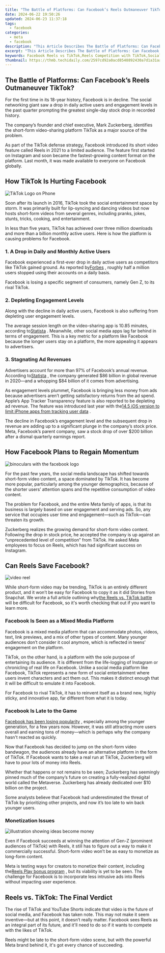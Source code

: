 ```yaml
---
title: "The Battle of Platforms: Can Facebook’s Reels Outmaneuver TikTok?"
date: 2024-06-22 19:50:26
updated: 2024-06-23 11:37:18
tags:
  - facebook
categories:
  - meta
  - facebook
description: "This Article Describes The Battle of Platforms: Can Facebook’s Reels Outmaneuver TikTok?"
excerpt: "This Article Describes The Battle of Platforms: Can Facebook’s Reels Outmaneuver TikTok?"
keywords: Facebook Reels vs TikTok,Reels Competition with TikTok,Social Media Platform Battle,TikTok Versus Facebook,Video Sharing Clash,Reel Dominance Challenge,Digital Content Showdown
thumbnail: https://thmb.techidaily.com/2597cd92a0acd8548892430a7d1a31aad74db81001d653dab278938ebfa823a1.jpg
---
```


## The Battle of Platforms: Can Facebook’s Reels Outmaneuver TikTok?

 For the first time in its 18-year history, Facebook is in decline. The social networking giant saw a drop in daily active users and engagement levels in the past quarter prompting the greatest single-day stock drop in recorded history.

 The company’s founder and chief executive, Mark Zuckerberg, identifies the short-form video-sharing platform TikTok as a major source of the problem.

 As part of the TikTok defense strategy, Facebook introduced its short video feature called Reels in 2021 to a limited audience. The feature first started on Instagram and soon became the fastest-growing content format on the platform. Last month, it was made available to everyone on Facebook globally.

## How TikTok Is Hurting Facebook

![TikTok Logo on Phone](https://static1.makeuseofimages.com/wordpress/wp-content/uploads/2022/03/Tiktok-logo.jpg)

 Soon after its launch in 2016, TikTok took the social entertainment space by storm. It was primarily built for lip-syncing and dancing videos but now hosts short-form videos from several genres, including pranks, jokes, stunts, tricks, cooking, and entertainment.

 In less than five years, TikTok has achieved over three million downloads and more than a billion monthly active users. Here is how the platform is causing problems for Facebook.

### 1\. A Drop in Daily and Monthly Active Users

 Facebook experienced a first-ever drop in daily active users as competitors like TikTok gained ground. As reported by[Forbes](https://www.forbes.com/sites/roberthart/2022/02/03/facebook-loses-daily-active-users-for-the-first-time--heres-where-theyre-going/) , roughly half a million users stopped using their accounts on a daily basis.

 Facebook is losing a specific segment of consumers, namely Gen Z, to its rival TikTok.

### 2\. Depleting Engagement Levels

 Along with the decline in daily active users, Facebook is also suffering from depleting user engagement levels.

 The average session length on the video-sharing app is 10.85 minutes, according to[Statista](https://www.statista.com/statistics/579411/top-us-social-networking-apps-ranked-by-session-length/) . Meanwhile, other social media apps lag far behind in terms of engagement. This is a key metric for a platform like Facebook because the longer users stay on a platform, the more appealing it appears to advertisers.

### 3\. Stagnating Ad Revenues

 Advertisers account for more than 97% of Facebook’s annual revenue. According to[Statista](https://www.statista.com/statistics/267031/facebooks-annual-revenue-by-segment/) , the company generated $86 billion in global revenue in 2020—and a whopping $84 billion of it comes from advertising.

 As engagement levels plummet, Facebook is bringing less money from ads because advertisers aren’t getting satisfactory returns from the ad spend. Apple’s App Tracker Transparency feature is also reported to be depleting ad revenue. The feature was introduced last year with the[14.5 iOS version to limit iPhone apps from tracking user data](http://www.makeuseof.com/how-the-ios-14-5-update-is-going-to-really-hurt-facebook/) .

 The decline in Facebook’s engagement level and the subsequent drop in revenue are adding up to a significant plunge in the company’s stock price. Meta, Facebook’s parent company, saw a stock drop of over $200 billion after a dismal quarterly earnings report.

## How Facebook Plans to Regain Momentum

![binoculars with the facebook logo](https://static1.makeuseofimages.com/wordpress/wp-content/uploads/2022/02/Facebook-Privacy.jpg)

 For the past few years, the social media landscape has shifted towards short-form video content, a space dominated by TikTok. It has become more popular, particularly among the younger demographics, because of the shorter users’ attention spans and the repetitive consumption of video content.

 The problem for Facebook, and the entire Meta family of apps, is that its business is largely based on user engagement and serving ads. So, any service that occupies user time and engagement—such as TikTok—can threaten its growth.

 Zuckerberg realizes the growing demand for short-form video content. Following the drop in stock price, he accepted the company is up against an “unprecedented level of competition” from TikTok. He asked Meta employees to focus on Reels, which has had significant success on Instagram.

## Can Reels Save Facebook?

![video reel](https://static1.makeuseofimages.com/wordpress/wp-content/uploads/2022/03/Reels.jpg)

 While short-form video may be trending, TikTok is an entirely different product, and it won’t be easy for Facebook to copy it as it did Stories from Snapchat. We wrote a full article outlining why[the Reels vs. TikTok battle](http://www.makeuseof.com/use-instagram-reels-or-tiktok/) will be difficult for Facebook, so it's worth checking that out if you want to learn more.

### Facebook Is Seen as a Mixed Media Platform

 Facebook is a mixed media platform that can accommodate photos, videos, text, link previews, and a mix of other types of content. Many younger audiences don’t consider it cool anymore, which is reflected in teens’ engagement on the platform.

 TikTok, on the other hand, is a platform with the sole purpose of entertaining its audience. It is different from the life-logging of Instagram or chronicling of real life on Facebook. Unlike a social media platform like Facebook, TikTok represents a new form of social entertainment where users invent characters and act them out. This makes it distinct enough that it will be difficult to emulate it into Facebook.

 For Facebook to rival TikTok, it has to reinvent itself as a brand new, highly sticky, and innovative app, far different from what it is today.

### Facebook Is Late to the Game

[Facebook has been losing popularity](https://www.makeuseof.com/facebook-popularity-peak/) , especially among the younger generation, for a few years now. However, it was still attracting more users overall and earning tons of money—which is perhaps why the company hasn't reacted as quickly.

 Now that Facebook has decided to jump on the short-form video bandwagon, the audiences already have an alternative platform in the form of TikTok. If Facebook wants to take a real run at TikTok, Zuckerberg will have to pour lots of money into Reels.

 Whether that happens or not remains to be seen; Zuckerberg has seemingly pinned much of the company’s future on creating a fully-realized digital world called the Metaverse. Zuckerberg has already dedicated over $10 billion on the project.

 Some analysts believe that Facebook had underestimated the threat of TikTok by prioritizing other projects, and now it’s too late to win back younger users.

### Monetization Issues

![illustration showing ideas become money](https://static1.makeuseofimages.com/wordpress/wp-content/uploads/2022/03/Monetization.jpg)

 Even if Facebook succeeds at winning the attention of Gen-Z (prominent audiences of TikTok) with Reels, it still has to figure out a way to make it commercially successful. Short-form video won’t be as easy to monetize as long-form content.

 Meta is testing ways for creators to monetize their content, including the[Reels Play bonus program](https://www.makeuseof.com/instagram-reels-bonuses/) , but its viability is yet to be seen. The challenge for Facebook is to incorporate less intrusive ads into Reels without impacting user experience.

## Reels vs. TikTok: The Final Verdict

 The rise of TikTok and YouTube Shorts indicate that video is the future of social media, and Facebook has taken note. This may not make it seem inventive—but at this point, it doesn’t really matter. Facebook sees Reels as an integral part of its future, and it'll need to do so if it wants to compete with the likes of TikTok.

 Reels might be late to the short-form video scene, but with the powerful Meta brand behind it, it's got every chance of succeeding.


<ins class="adsbygoogle"
     style="display:block"
     data-ad-format="autorelaxed"
     data-ad-client="ca-pub-7571918770474297"
     data-ad-slot="1223367746"></ins>



<ins class="adsbygoogle"
     style="display:block"
     data-ad-client="ca-pub-7571918770474297"
     data-ad-slot="8358498916"
     data-ad-format="auto"
     data-full-width-responsive="true"></ins>
